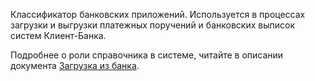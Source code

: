 ﻿Классификатор банковских приложений. Используется в процессах загрузки и выгрузки платежных поручений и банковских выписок систем Клиент-Банка.

Подробнее о роли справочника в системе, читайте в описании документа [Загрузка из банка](/d/LoadPayments).
